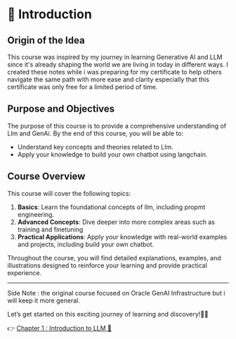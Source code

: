 
# 👋 Introduction 

## Origin of the Idea

This course was inspired by my journey in learning Generative AI and LLM since it's already shaping the world we are living in today in different ways. I created these notes while i was preparing for my certificate to help others navigate the same path with more ease and clarity especially that this certificate was only free for a limited period of time.

## Purpose and Objectives

The purpose of this course is to provide a comprehensive understanding of Llm and GenAi. By the end of this course, you will be able to:

- Understand key concepts and theories related to Llm.
- Apply your knowledge to build your own chatbot using langchain.
## Course Overview

This course will cover the following topics:

1. **Basics**: Learn the foundational concepts of llm, including propmt engineering.
2. **Advanced Concepts**: Dive deeper into more complex areas such as training and finetuning 
3. **Practical Applications**: Apply your knowledge with real-world examples and projects, including build your own chatbot.

Throughout the course, you will find detailed explanations, examples, and illustrations designed to reinforce your learning and provide practical experience.

---
Side Note : the original course focused on Oracle GenAI Infrastructure but i will keep it more general.

Let’s get started on this exciting journey of learning and discovery!🚀🚀

👉 [Chapter 1 : Introduction to LLM 🤖](./Chapter1.md)
